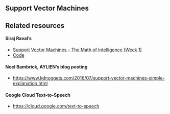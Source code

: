 ## Support Vector Machines

## Related resources

#### Siraj Raval’s

* [Support Vector Machines – The Math of Intelligence (Week 1)](https://www.youtube.com/watch?v=g8D5YL6cOSE)
* [Code](https://github.com/llSourcell/Classifying_Data_Using_a_Support_Vector_Machine)

#### Noel Bambrick, AYLIEN’s blog posting

* https://www.kdnuggets.com/2016/07/support-vector-machines-simple-explanation.html

#### Google Cloud Text-to-Speech

* https://cloud.google.com/text-to-speech